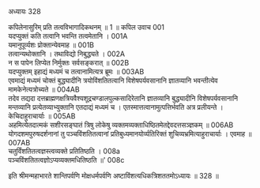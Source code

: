 अध्यायः 328

कपिलेनासुरिम् प्रति तत्वविभागादिकथनम् ॥ 1 ॥
कपिल उवाच 	001  
यदप्युक्तं कति तत्वानि भवन्ति तत्वमेतानि ।	001A  
यमानुपूर्व्यशः प्रोक्तान्येवमाह ॥	001B  
तत्वान्यथोक्तानि । तथाविद्यो निबुद्ध्यते ।	002A  
न स पापेन लिप्येत निर्मुक्तः सर्वसङ्करात् ॥	002B  
यदप्युक्तम् इहाद्यं मध्यमं च तत्वानामित्यत्र ब्रूमः ॥	003AB  
एवमाद्यं मध्यमं चोक्तं बुद्ध्यादीनि त्रयोविंशतितत्वानि विशेषपर्यवसानानि ज्ञातव्यानि भवन्तीत्येव मामकेनेत्यत्रोच्यते ॥	004AB  
तदेव तद्यदा दत्तब्राह्मणक्षत्रियवैश्यशूद्रचण्डालपुल्कसादिरेतानि ज्ञातव्यानि बुद्ध्यादीनि विशेषपर्यवसानानि मन्तव्यानि प्रत्येतव्याभ्युक्तानि एतदाद्यं मध्यमं च । एतस्मात्तत्वानामुत्पत्तिर्भवति अत्र प्रलीयन्ते । केचिदाहुराचार्याः ॥	005AB  
अहमित्येतदात्मकं सशीरसङ्घातं त्रिषु लोकेषु व्यक्तमव्यक्ताधिष्ठितमेतद्देवदत्तसञ्ज्ञकम् ॥	006AB  
योगदशमपुरुषदर्शनानां तु पञ्चविंशतितत्वानां प्रतिबुध्यमानयोर्व्यतिरिक्तं शुचिव्यभ्रमित्याहुराचार्याः । एवमाह ॥	007AB  
चतुर्विंशतितत्वज्ञस्त्वव्यक्ते प्रतितिष्ठति ।	008a  
पञ्चविंशतितत्वज्ञोऽप्यव्यक्तमधितिष्ठति ॥\' 	008c  

इति श्रीमन्महाभारते शान्तिपर्वणि मोक्षधर्मपर्वणि अष्टाविंशत्यधिकत्रिशततमोऽध्यायः ॥ 328 ॥	
